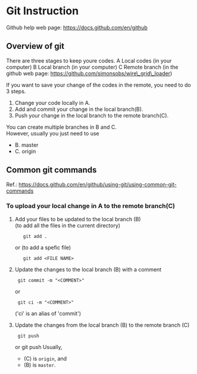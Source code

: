 # Git Instruction

Github help web page: https://docs.github.com/en/github

## Overview of git
There are three stages to keep youre codes.
A Local codes (in your computer)
B Local branch (in your computer)
C Remote branch (in the github web page: https://github.com/simonsobs/wire\_grid\_loader)

If you want to save your change of the codes in the remote, 
you need to do 3 steps.

1. Change your code locally in A.
2. Add and commit your change in the local branch(B).
3. Push your change in the local branch to the remote branch(C).

You can create multiple branches in B and C.  
However, usually you just need to use
 - B. master
 - C. origin

## Common git commands
Ref.: https://docs.github.com/en/github/using-git/using-common-git-commands

### To upload your local change in A to the remote branch(C)
1. Add your files to be updated to the local branch (B)  
   (to add all the files in the current directory)   

          git add .
          
    or (to add a spefic file)  

          git add <FILE NAME>

2. Update the changes to the local branch (B) with a comment  

        git commit -m "<COMMENT>"

    or  

        git ci -m "<COMMENT>"

    ('ci' is an alias of 'commit')
3. Update the changes from the local branch (B) to the remote branch (C)
  
        git push
    or
        git push <REMOTENAME> <LOCAL BRNCH NAME>
    Usually,
     - <REMOTENAME> (C) is ``origin``, and
     - <REMOTE BRANCH NAME> (B) is ``master``.
  
    
